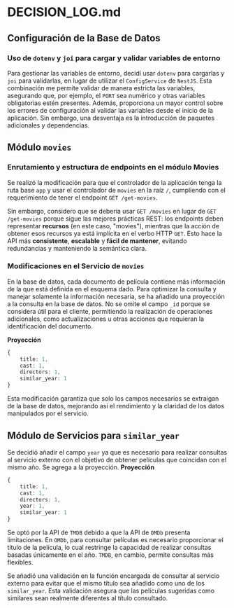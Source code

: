 # DECISION_LOG.md

## Configuración de la Base de Datos

### Uso de `dotenv` y `joi` para cargar y validar variables de entorno

Para gestionar las variables de entorno, decidí usar `dotenv` para cargarlas y `joi` para validarlas, en lugar de utilizar el `ConfigService` de `NestJS`. Esta combinación me permite validar de manera estricta las variables, asegurando que, por ejemplo, el `PORT` sea numérico y otras variables obligatorias estén presentes. Además, proporciona un mayor control sobre los errores de configuración al validar las variables desde el inicio de la aplicación. Sin embargo, una desventaja es la introducción de paquetes adicionales y dependencias.

## Módulo `movies`

### Enrutamiento y estructura de endpoints en el módulo Movies

Se realizó la modificación para que el controlador de la aplicación tenga la ruta base `app` y usar el controlador de `movies` en la raíz `/`, cumpliendo con el requerimiento de tener el endpoint `GET /get-movies`.

Sin embargo, considero que se debería usar `GET /movies` en lugar de `GET /get-movies` porque sigue las mejores prácticas REST: los endpoints deben representar **recursos** (en este caso, "movies"), mientras que la acción de obtener esos recursos ya está implícita en el verbo HTTP `GET`. Esto hace la API más **consistente**, **escalable** y **fácil de mantener**, evitando redundancias y manteniendo la semántica clara.

### Modificaciones en el Servicio de `movies`

En la base de datos, cada documento de película contiene más información de la que está definida en el esquema dado. Para optimizar la consulta y manejar solamente la información necesaria, se ha añadido una proyección a la consulta en la base de datos. No se omite el campo `_id` porque se considera útil para el cliente, permitiendo la realización de operaciones adicionales, como actualizaciones u otras acciones que requieran la identificación del documento.

**Proyección**
```TypeScript
{
    title: 1,
    cast: 1,
    directors: 1,
    similar_year: 1
}
```

Esta modificación garantiza que solo los campos necesarios se extraigan de la base de datos, mejorando así el rendimiento y la claridad de los datos manipulados por el servicio.

## Módulo de Servicios para `similar_year`

Se decidió añadir el campo `year` ya que es necesario para realizar consultas al servicio externo con el objetivo de obtener películas que coincidan con el mismo año. Se agrega a la proyección.
**Proyección**
```TypeScript
{
    title: 1,
    cast: 1,
    directors: 1,
    year: 1,
    similar_year: 1
}
```

Se optó por la API de `TMDB` debido a que la API de `OMDb` presenta limitaciones. En `OMDb`, para consultar películas es necesario proporcionar el título de la película, lo cual restringe la capacidad de realizar consultas basadas únicamente en el año. `TMDB`, en cambio, permite consultas más flexibles.

Se añadió una validación en la función encargada de consultar al servicio externo para evitar que el mismo título sea añadido como uno de los `similar_year`. Esta validación asegura que las películas sugeridas como similares sean realmente diferentes al título consultado.